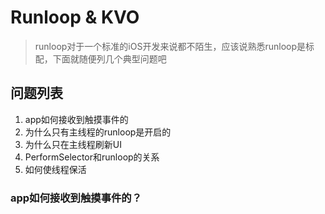 # Runloop & KVO
>runloop对于一个标准的iOS开发来说都不陌生，应该说熟悉runloop是标配，下面就随便列几个典型问题吧

## 问题列表

1. app如何接收到触摸事件的
2. 为什么只有主线程的runloop是开启的
3. 为什么只在主线程刷新UI
4. PerformSelector和runloop的关系
5. 如何使线程保活

### app如何接收到触摸事件的？
